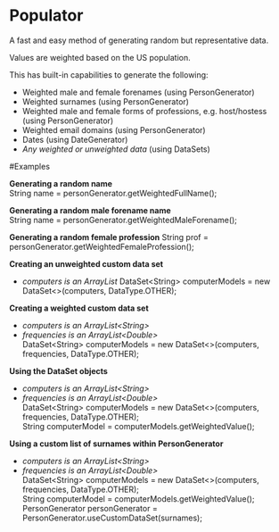 # Populator
A fast and easy method of generating random but representative data.

Values are weighted based on the US population.

This has built-in capabilities to generate the following:
- Weighted male and female forenames (using PersonGenerator)
- Weighted surnames (using PersonGenerator)
- Weighted male and female forms of professions, e.g. host/hostess (using PersonGenerator)
- Weighted email domains (using PersonGenerator)
- Dates (using DateGenerator)
- *Any weighted or unweighted data* (using DataSets)

#Examples

**Generating a random name**  
String name = personGenerator.getWeightedFullName();

**Generating a random male forename name**  
String name = personGenerator.getWeightedMaleForename();

**Generating a random female profession** 
String prof = personGenerator.getWeightedFemaleProfession();

**Creating an unweighted custom data set**  
- *computers is an ArrayList<String>* 
DataSet\<String\> computerModels = new DataSet\<\>(computers, DataType.OTHER);

**Creating a weighted custom data set**  
- *computers is an ArrayList\<String\>*  
- *frequencies is an ArrayList\<Double\>*  
DataSet\<String\> computerModels = new DataSet\<\>(computers, frequencies, DataType.OTHER);

**Using the DataSet objects**
- *computers is an ArrayList\<String\>*  
- *frequencies is an ArrayList\<Double\>*  
DataSet\<String\> computerModels = new DataSet\<\>(computers, frequencies, DataType.OTHER);  
String computerModel = computerModels.getWeightedValue();

**Using a custom list of surnames within PersonGenerator**
- *computers is an ArrayList\<String\>*  
- *frequencies is an ArrayList\<Double\>*  
DataSet\<String\> computerModels = new DataSet\<\>(computers, frequencies, DataType.OTHER);  
String computerModel = computerModels.getWeightedValue();  
PersonGenerator personGenerator = PersonGenerator.useCustomDataSet(surnames);